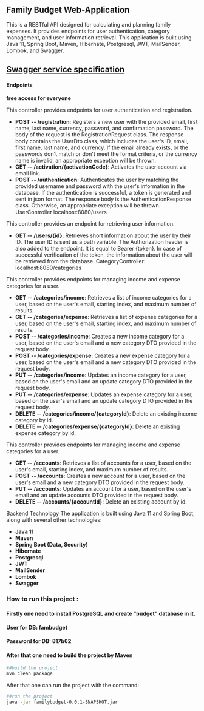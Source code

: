 ## Family Budget Web-Application
This is a RESTful API designed for calculating and planning family expenses. It provides endpoints for user authentication, category management, and user information retrieval. This application is built using Java 11, Spring Boot, Maven, Hibernate, Postgresql, JWT, MailSender, Lombok, and Swagger.

##  [Swagger service specification](family.json)</br>

#### Endpoints
**free access for everyone**

This controller provides endpoints for user authentication and registration.

- **POST -- /registration**: Registers a new user with the provided email, first name, last name, currency, password, and confirmation password. The body of the request is the RegistrationRequest class. The response body contains the UserDto class, which includes the user's ID, email, first name, last name, and currency. If the email already exists, or the passwords don't match or don't meet the format criteria, or the currency name is invalid, an appropriate exception will be thrown.
- **GET -- /activation/{activationCode}**: Activates the user account via email link.
- **POST -- /authentication**: Authenticates the user by matching the provided username and password with the user's information in the database. If the authentication is successful, a token is generated and sent in json format. The response body is the AuthenticationResponse class. Otherwise, an appropriate exception will be thrown.
UserController
localhost:8080/users

This controller provides an endpoint for retrieving user information.

- **GET -- /users/{id}**: Retrieves short information about the user by their ID. The user ID is sent as a path variable. The Authorization header is also added to the endpoint. It is equal to Bearer {token}. In case of successful verification of the token, the information about the user will be retrieved from the database.
CategoryController:
localhost:8080/categories

This controller provides endpoints for managing income and expense categories for a user.

- **GET -- /categories/income**: Retrieves a list of income categories for a user, based on the user's email, starting index, and maximum number of results.
- **GET -- /categories/expense**: Retrieves a list of expense categories for a user, based on the user's email, starting index, and maximum number of results.
- **POST -- /categories/income**: Creates a new income category for a user, based on the user's email and a new category DTO provided in the request body.
- **POST -- /categories/expense**: Creates a new expense category for a user, based on the user's email and a new category DTO provided in the request body.
- **PUT -- /categories/income**: Updates an income category for a user, based on the user's email and an update category DTO provided in the request body.
- **PUT -- /categories/expense**: Updates an expense category for a user, based on the user's email and an update category DTO provided in the request body.
- **DELETE -- /categories/income/{categoryId}**: Delete an existing income category by id.
- **DELETE -- /categories/expense/{categoryId}**: Delete an existing expense category by id.

This controller provides endpoints for managing income and expense categories for a user.

- **GET -- /accounts**: Retrieves a list of accounts for a user, based on the user's email, starting index, and maximum number of results.
- **POST -- /accounts**: Creates a new account for a user, based on the user's email and a new category DTO provided in the request body.
- **PUT -- /accounts**: Updates an account for a user, based on the user's email and an update accounts DTO provided in the request body.
- **DELETE -- /accounts/{accountId}**: Delete an existing account by id.

Backend Technology
The application is built using Java 11 and Spring Boot, along with several other technologies:

- **Java 11**
- **Maven**
- **Spring Boot (Data, Security)**
- **Hibernate**
- **Postgresql**
- **JWT**
- **MailSender**
- **Lombok**
- **Swagger**

### How to run this project :

#### Firstly one need to install PostgreSQL and create "budget" database in it.
#### User for DB: fambudget
#### Password for DB: 817b62

#### After that one need to build the project by Maven
```sh
##build the project
mvn clean package
```

After that one can run the project with the command:
```sh
##run the project
java -jar familybudget-0.0.1-SNAPSHOT.jar
```
